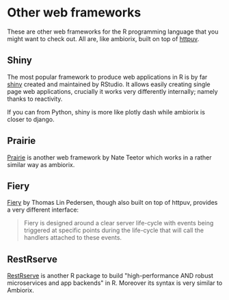 # Other web frameworks

These are other web frameworks for the R programming language that you might want to check out. All are, like ambiorix, built on top of [httpuv](https://github.com/rstudio/httpuv).

## Shiny

The most popular framework to produce web applications in R is by far [shiny](https://github.com/rstudio/shiny) created and maintained by RStudio. It allows easily creating single page web applications, crucially it works very differently internally; namely thanks to reactivity.

If you can from Python, shiny is more like plotly dash while ambiorix is closer to django.

## Prairie

[Prairie](https://github.com/nteetor/prairie) is another web framework by Nate Teetor which works in a rather similar way as ambiorix.

## Fiery

[Fiery](https://github.com/thomasp85/fiery) by Thomas Lin Pedersen, though also built on top of httpuv, provides a very different interface:

> Fiery is designed around a clear server life-cycle with events being triggered at specific points during the life-cycle that will call the handlers attached to these events.

## RestRserve

[RestRserve](https://restrserve.org/) is another R package to build "high-performance AND robust microservices and app backends" in R. Moreover its syntax is very similar to Ambiorix.
